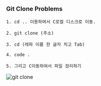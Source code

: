 ### Git Clone Problems

    1. cd .. 이용하여서 C로컬 디스크로 이동.

    2. git clone (주소)

    3. cd (레파 이름 한 글자 치고 Tab)

    4. code .

    5. 그리고 C이동하여서 파일 정리하기

![git clone](https://media.discordapp.net/attachments/951428059939078174/1046682312118648912/image.png?width=529&height=335)
